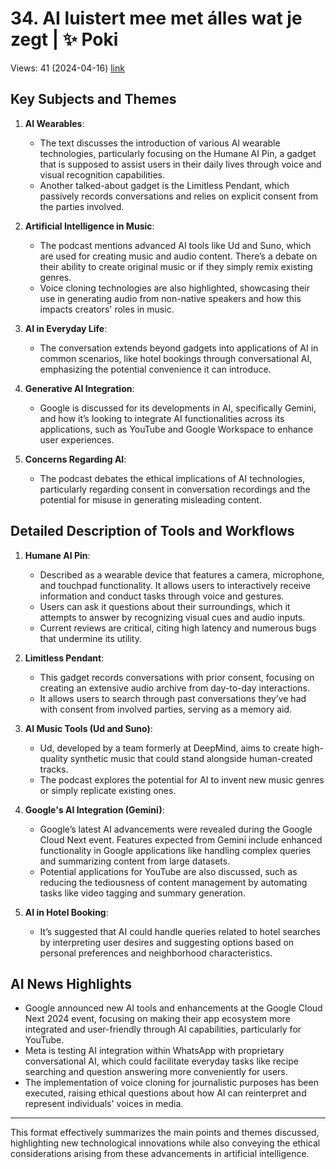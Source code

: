 # 34. AI luistert mee met álles wat je zegt | ✨ Poki
Views: 41 (2024-04-16) [link](https://www.youtube.com/watch?v=SlGn5D0y3Wg)


 ## Key Subjects and Themes

1. **AI Wearables**:
   - The text discusses the introduction of various AI wearable technologies, particularly focusing on the Humane AI Pin, a gadget that is supposed to assist users in their daily lives through voice and visual recognition capabilities.
   - Another talked-about gadget is the Limitless Pendant, which passively records conversations and relies on explicit consent from the parties involved.

2. **Artificial Intelligence in Music**:
   - The podcast mentions advanced AI tools like Ud and Suno, which are used for creating music and audio content. There’s a debate on their ability to create original music or if they simply remix existing genres.
   - Voice cloning technologies are also highlighted, showcasing their use in generating audio from non-native speakers and how this impacts creators' roles in music.

3. **AI in Everyday Life**:
   - The conversation extends beyond gadgets into applications of AI in common scenarios, like hotel bookings through conversational AI, emphasizing the potential convenience it can introduce.

4. **Generative AI Integration**:
   - Google is discussed for its developments in AI, specifically Gemini, and how it’s looking to integrate AI functionalities across its applications, such as YouTube and Google Workspace to enhance user experiences.

5. **Concerns Regarding AI**:
   - The podcast debates the ethical implications of AI technologies, particularly regarding consent in conversation recordings and the potential for misuse in generating misleading content.

## Detailed Description of Tools and Workflows

1. **Humane AI Pin**:
   - Described as a wearable device that features a camera, microphone, and touchpad functionality. It allows users to interactively receive information and conduct tasks through voice and gestures.
   - Users can ask it questions about their surroundings, which it attempts to answer by recognizing visual cues and audio inputs.
   - Current reviews are critical, citing high latency and numerous bugs that undermine its utility.

2. **Limitless Pendant**:
   - This gadget records conversations with prior consent, focusing on creating an extensive audio archive from day-to-day interactions.
   - It allows users to search through past conversations they’ve had with consent from involved parties, serving as a memory aid.

3. **AI Music Tools (Ud and Suno)**:
   - Ud, developed by a team formerly at DeepMind, aims to create high-quality synthetic music that could stand alongside human-created tracks.
   - The podcast explores the potential for AI to invent new music genres or simply replicate existing ones.

4. **Google's AI Integration (Gemini)**:
   - Google’s latest AI advancements were revealed during the Google Cloud Next event. Features expected from Gemini include enhanced functionality in Google applications like handling complex queries and summarizing content from large datasets.
   - Potential applications for YouTube are also discussed, such as reducing the tediousness of content management by automating tasks like video tagging and summary generation.

5. **AI in Hotel Booking**:
   - It’s suggested that AI could handle queries related to hotel searches by interpreting user desires and suggesting options based on personal preferences and neighborhood characteristics.

## AI News Highlights

- Google announced new AI tools and enhancements at the Google Cloud Next 2024 event, focusing on making their app ecosystem more integrated and user-friendly through AI capabilities, particularly for YouTube.
- Meta is testing AI integration within WhatsApp with proprietary conversational AI, which could facilitate everyday tasks like recipe searching and question answering more conveniently for users.
- The implementation of voice cloning for journalistic purposes has been executed, raising ethical questions about how AI can reinterpret and represent individuals' voices in media.

---

This format effectively summarizes the main points and themes discussed, highlighting new technological innovations while also conveying the ethical considerations arising from these advancements in artificial intelligence.